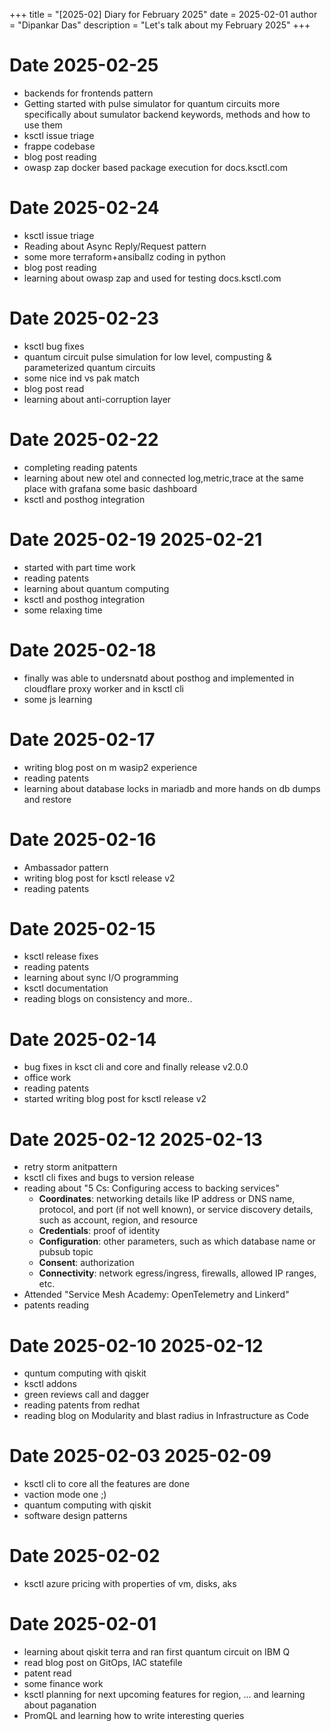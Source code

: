 +++
title = "[2025-02] Diary for February 2025"
date = 2025-02-01
author = "Dipankar Das"
description = "Let's talk about my February 2025"
+++

# Date 2025-02-25
* backends for frontends pattern
* Getting started with pulse simulator for quantum circuits more specifically about sumulator backend keywords, methods and how to use them
* ksctl issue triage
* frappe codebase
* blog post reading
* owasp zap docker based package execution for docs.ksctl.com

# Date 2025-02-24
* ksctl issue triage
* Reading about Async Reply/Request pattern
* some more terraform+ansiballz coding in python
* blog post reading
* learning about owasp zap and used for testing docs.ksctl.com

# Date 2025-02-23
* ksctl bug fixes
* quantum circuit pulse simulation for low level, compusting & parameterized quantum circuits
* some nice ind vs pak match
* blog post read
* learning about anti-corruption layer

# Date 2025-02-22
* completing reading patents
* learning about new otel and connected log,metric,trace at the same place with grafana some basic dashboard
* ksctl and posthog integration

# Date 2025-02-19 2025-02-21
* started with part time work
* reading patents
* learning about quantum computing
* ksctl and posthog integration
* some relaxing time

# Date 2025-02-18
* finally was able to undersnatd about posthog and implemented in cloudflare proxy worker and in ksctl cli
* some js learning

# Date 2025-02-17
* writing blog post on m wasip2 experience
* reading patents
* learning about database locks in mariadb and more hands on db dumps and restore

# Date 2025-02-16
* Ambassador pattern
* writing blog post for ksctl release v2
* reading patents

# Date 2025-02-15
* ksctl release fixes
* reading patents
* learning about sync I/O programming
* ksctl documentation
* reading blogs on consistency and more..

# Date 2025-02-14
* bug fixes in ksct cli and core and finally release v2.0.0
* office work
* reading patents
* started writing blog post for ksctl release v2

# Date 2025-02-12 2025-02-13
* retry storm anitpattern
* ksctl cli fixes and bugs to version release
* reading about "5 Cs: Configuring access to backing services"
  * **Coordinates**: networking details like IP address or DNS name, protocol, and port (if not well known), or service discovery details, such as account, region, and resource
  * **Credentials**: proof of identity
  * **Configuration**: other parameters, such as which database name or pubsub topic
  * **Consent**: authorization
  * **Connectivity**: network egress/ingress, firewalls, allowed IP ranges, etc.
* Attended "Service Mesh Academy: OpenTelemetry and Linkerd"
* patents reading

# Date 2025-02-10 2025-02-12
* quntum computing with qiskit
* ksctl addons
* green reviews call and dagger
* reading patents from redhat
* reading blog on Modularity and blast radius in Infrastructure as Code

# Date 2025-02-03 2025-02-09
* ksctl cli to core all the features are done
* vaction mode one ;)
* quantum computing with qiskit
* software design patterns

# Date 2025-02-02
* ksctl azure pricing with properties of vm, disks, aks

# Date 2025-02-01
* learning about qiskit terra and ran first quantum circuit on IBM Q
* read blog post on GitOps, IAC statefile
* patent read
* some finance work
* ksctl planning for next upcoming features for region, ... and learning about paganation
* PromQL and learning how to write interesting queries
